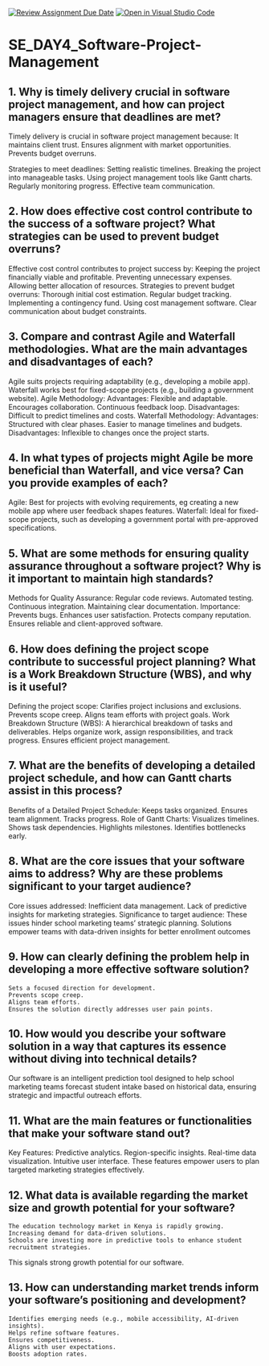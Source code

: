 [![Review Assignment Due Date](https://classroom.github.com/assets/deadline-readme-button-22041afd0340ce965d47ae6ef1cefeee28c7c493a6346c4f15d667ab976d596c.svg)](https://classroom.github.com/a/9pw6JKcu)
[![Open in Visual Studio Code](https://classroom.github.com/assets/open-in-vscode-2e0aaae1b6195c2367325f4f02e2d04e9abb55f0b24a779b69b11b9e10269abc.svg)](https://classroom.github.com/online_ide?assignment_repo_id=18438660&assignment_repo_type=AssignmentRepo)
# SE_DAY4_Software-Project-Management
## 1. Why is timely delivery crucial in software project management, and how can project managers ensure that deadlines are met?
Timely delivery is crucial in software project management because:
	It maintains client trust.
	Ensures alignment with market opportunities.
	Prevents budget overruns.

Strategies to meet deadlines:
	Setting realistic timelines.
	Breaking the project into manageable tasks.
	Using project management tools like Gantt charts.
	Regularly monitoring progress.
	Effective team communication.


## 2. How does effective cost control contribute to the success of a software project? What strategies can be used to prevent budget overruns?
 Effective cost control contributes to project success by:
	Keeping the project financially viable and profitable.
	Preventing unnecessary expenses.
	Allowing better allocation of resources.
Strategies to prevent budget overruns:
	Thorough initial cost estimation.
	Regular budget tracking.
	Implementing a contingency fund.
	Using cost management software.
	Clear communication about budget constraints.

## 3. Compare and contrast Agile and Waterfall methodologies. What are the main advantages and disadvantages of each?
Agile suits projects requiring adaptability (e.g., developing a mobile app).
Waterfall works best for fixed-scope projects (e.g., building a government website).
Agile Methodology:
Advantages: 
	Flexible and adaptable.
	Encourages collaboration.
	Continuous feedback loop.
	Disadvantages: 
	Difficult to predict timelines and costs.
Waterfall Methodology:
Advantages: 
	Structured with clear phases.
	Easier to manage timelines and budgets.
	Disadvantages: 
	Inflexible to changes once the project starts.

## 4. In what types of projects might Agile be more beneficial than Waterfall, and vice versa? Can you provide examples of each?
Agile: Best for projects with evolving requirements, eg creating a new mobile app where user feedback shapes features.
Waterfall: Ideal for fixed-scope projects, such as developing a government portal with pre-approved specifications.

## 5. What are some methods for ensuring quality assurance throughout a software project? Why is it important to maintain high standards?
Methods for Quality Assurance:
	Regular code reviews.
	Automated testing.
	Continuous integration.
	Maintaining clear documentation.
Importance:
	Prevents bugs.
	Enhances user satisfaction.
	Protects company reputation.
	Ensures reliable and client-approved software.

## 6. How does defining the project scope contribute to successful project planning? What is a Work Breakdown Structure (WBS), and why is it useful?
Defining the project scope:
	Clarifies project inclusions and exclusions.
	Prevents scope creep.
	Aligns team efforts with project goals.
Work Breakdown Structure (WBS):
A hierarchical breakdown of tasks and deliverables.
	Helps organize work, assign responsibilities, and track progress.
	Ensures efficient project management.

## 7. What are the benefits of developing a detailed project schedule, and how can Gantt charts assist in this process?
Benefits of a Detailed Project Schedule:
	Keeps tasks organized.
	Ensures team alignment.
	Tracks progress.
Role of Gantt Charts:
	Visualizes timelines.
	Shows task dependencies.
	Highlights milestones.
	Identifies bottlenecks early.

## 8. What are the core issues that your software aims to address? Why are these problems significant to your target audience?
Core issues addressed:
	Inefficient data management.
	Lack of predictive insights for marketing strategies.
Significance to target audience:
	These issues hinder school marketing teams’ strategic planning.
	Solutions empower teams with data-driven insights for better enrollment outcomes

## 9. How can clearly defining the problem help in developing a more effective software solution?
	Sets a focused direction for development.
	Prevents scope creep.
	Aligns team efforts.
	Ensures the solution directly addresses user pain points.

## 10. How would you describe your software solution in a way that captures its essence without diving into technical details?
Our software is an intelligent prediction tool designed to help school marketing teams forecast student intake based on historical data, ensuring strategic and impactful outreach efforts.


## 11. What are the main features or functionalities that make your software stand out?
 Key Features:
	Predictive analytics.
	Region-specific insights.
	Real-time data visualization.
	Intuitive user interface.
These features empower users to plan targeted marketing strategies effectively.


## 12. What data is available regarding the market size and growth potential for your software?
	The education technology market in Kenya is rapidly growing.
	Increasing demand for data-driven solutions.
	Schools are investing more in predictive tools to enhance student recruitment strategies.
 This signals strong growth potential for our software.

## 13. How can understanding market trends inform your software’s positioning and development?
	Identifies emerging needs (e.g., mobile accessibility, AI-driven insights).
	Helps refine software features.
	Ensures competitiveness.
	Aligns with user expectations.
	Boosts adoption rates.
